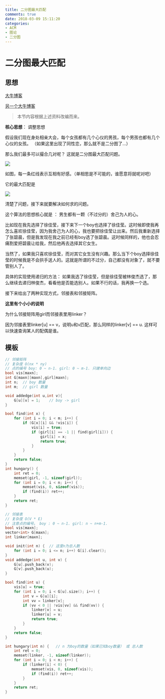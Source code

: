 ```yaml
---
title: 二分图最大匹配
comments: true
date: 2018-03-09 15:11:20
categories:
- ACM
- 图论
- 二分图
---
```



# 二分图最大匹配

## 思想

[大牛博客](http://blog.csdn.net/dark_scope/article/details/8880547)

[另一个大牛博客](http://cubercsl.cn/note/%E4%BA%8C%E5%88%86%E5%9B%BE%E5%8C%B9%E9%85%8D/)

>本节内容根据上述资料改编而来。

**核心思想**： 调整思想

假设我们现在身处相亲大会，每个女孩都有几个心仪的男孩，每个男孩也都有几个心仪的女孩。 （如果这里出现了同性恋，那么就不是二分图了...）

那么我们最多可以撮合几对呢？ 这就是二分图最大匹配问题。

![](http://ozrmo3j0k.bkt.clouddn.com/twofen1)

如图，每一条红线表示互相有好感。（单相思是不可能的，谁愿意将就呢对吧）

它的最大匹配是

![](http://ozrmo3j0k.bkt.clouddn.com/twofen2)

清楚了问题，接下来就要解决如何求的问题。

这个算法的思想核心就是 ： 男生都有一颗（不过分的）舍己为人的心。

比如现在我先选择了徐佳莹，接下来下一个boy也选择了徐佳莹。这时候即使我再怎么喜欢徐佳莹，因为我舍己为人的心，我也要把徐佳莹让出来。然后我重新选择了张碧晨，但是我发现在我之前已经有boy选了张碧晨。这时候同样的，他也会忍痛割爱把碧晨让给我，然后他再去选择其它女生。

当然了，如果我只喜欢徐佳莹，而对其它女生没有兴趣。那么当下个boy选择徐佳莹的时候我是不会拱手送人的。这就是所谓的不过分，自己都没有对象了，就不要管别人了。

具体的实现使用递归的方法： 如果我选了徐佳莹，但是徐佳莹被林俊杰选了，那么继续去递归林俊杰，看看他是否能选别人。如果不行的话，我再换一个选。

接下来给出了两种实现方式，邻接表和邻接矩阵。

**这里有个小小的说明**

为什么邻接矩阵用girl而邻接表里用linker？

因为邻接表里linker[u] == v，说明u和v匹配，那么同样的linker[v] == u.   这样可以快速查询某人的配偶是谁。

## 模板

```cpp
// 邻接矩阵
// 复杂度 O(nx * ny)
// 点的编号 boy: 0 ~ n-1. girl: 0 ~ m-1. 只建单向边
bool vis[maxn];
int G[maxn][maxn],girl[maxn];
int n;  // boy 数量
int m;  // girl 数量

void addedge(int u,int v){
    G[u][v] = 1;    // boy -> girl
}

bool find(int x) {
    for (int i = 0; i < m; i++) {
        if (G[x][i] && !vis[i]) {
            vis[i] = true;
            if (girl[i] == -1 || find(girl[i])) {
                girl[i] = x;
                return true;
            }
        }
    }
    return false;
}
int hungary() {
    int ret = 0;
    memset(girl, -1, sizeof(girl));
    for (int i = 0; i < n; i++) {
        memset(vis, 0, sizeof(vis));
        if (find(i)) ret++;
    }
    return ret;
}

```

```cpp
// 邻接表
// 复杂度 O(V * E)
// 注意点的编号。 boy : 0 ~ n-1. girl: n ~ n+m-1.
bool vis[maxn];
vector<int> G[maxn];
int linker[maxn];

void init(int n) {  // 这里n为总人数
    for (int i = 0; i <= n; i++) G[i].clear();
}
void addedge(int u, int v) {
    G[u].push_back(v);
    G[v].push_back(u);
}

bool find(int u) {
    vis[u] = true;
    for (int i = 0; i < G[u].size(); i++) {
        int v = G[u][i];
        int vv = linker[v];
        if (vv < 0 || !vis[vv] && find(vv)) {
            linker[v] = u;
            linker[u] = v;
            return true;
        }
    }
    return false;
}

int hungary(int n) {   // n 为boy的数量（如果已知boy数量） 或 总人数    
    int ret = 0;
    memset(linker, -1, sizeof(linker));
    for (int i = 0; i < n; i++) {   
        if (linker[i] < 0) {
            memset(vis, 0, sizeof(vis));
            if (find(i)) ret++;
        }
    }
    return ret;
}

```
